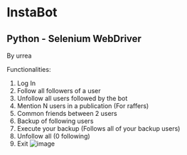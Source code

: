 # InstaBot
## Python - Selenium WebDriver

By urrea

Functionalities:
1. Log In
2. Follow all followers of a user
3. Unfollow all users followed by the bot
4. Mention N users in a publication (For raffers)
5. Common friends between 2 users
6. Backup of following users
7. Execute your backup (Follows all of your backup users)
8. Unfollow all (0 following)
9. Exit
![image](https://user-images.githubusercontent.com/61186351/164517388-a4190886-3c2c-42fe-aa9c-dad46e88523a.png)

